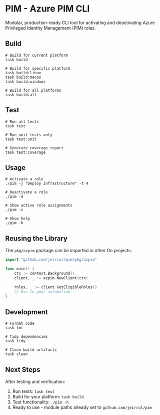 # PIM - Azure PIM CLI

Modular, production-ready CLI tool for activating and deactivating Azure Privileged Identity Management (PIM) roles.

## Build

```shell
# Build for current platform
task build

# Build for specific platform
task build:linux
task build:macos
task build:windows

# Build for all platforms
task build:all
```

## Test

```shell
# Run all tests
task test

# Run unit tests only
task test:unit

# Generate coverage report
task test:coverage
```

## Usage

```shell
# Activate a role
./pim -j "Deploy infrastructure" -t 4

# Deactivate a role
./pim -d

# Show active role assignments
./pim -s

# Show help
./pim -h
```

## Reusing the Library

The `pkg/azpim` package can be imported in other Go projects:

```go
import "github.com/jeircul/pim/pkg/azpim"

func main() {
    ctx := context.Background()
    client, _ := azpim.NewClient(ctx)

    roles, _ := client.GetEligibleRoles()
    // Use in your automation...
}
```

## Development

```shell
# Format code
task fmt

# Tidy dependencies
task tidy

# Clean build artifacts
task clean
```

## Next Steps

After testing and verification:

1. Run tests: `task test`
2. Build for your platform: `task build`
3. Test functionality: `./pim -h`
4. Ready to use - module paths already set to `github.com/jeircul/pim`
